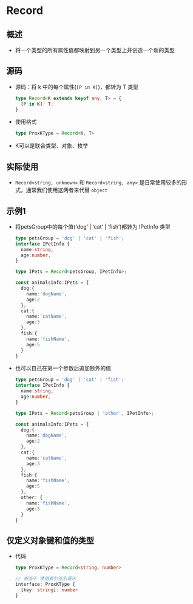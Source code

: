 # Record

## 概述

  - 将一个类型的所有属性值都映射到另一个类型上并创造一个新的类型

## 源码

  - 源码：将 k 中的每个属性(`[P in K]`)，都转为 T 类型

    ```typescript
    type Record<K extends keyof any, T> = {
      [P in K]: T;
    }

    ```

  - 使用格式

    ```typescript
    type ProxKType = Record<K, T>
    ```

  - K可以是联合类型、对象、枚举

## 实际使用

  - `Record<string, unknown>` 和 `Record<string, any>` 是日常使用较多的形式，通常我们使用这两者来代替 `object`

## 示例1

  - 将petsGroup中的每个值(‘dog’ | ‘cat’ | ‘fish’)都转为 IPetInfo 类型

    ```typescript
    type petsGroup = 'dog' | 'cat' | 'fish';
    interface IPetInfo {
      name:string,
      age:number,
    }

    type IPets = Record<petsGroup, IPetInfo>;

    const animalsInfo:IPets = {
      dog:{
        name:'dogName',
        age:2
      },
      cat:{
        name:'catName',
        age:3
      },
      fish:{
        name:'fishName',
        age:5
      }
    }
    ```

  - 也可以自己在第一个参数后追加额外的值

    ```typescript
    type petsGroup = 'dog' | 'cat' | 'fish';
    interface IPetInfo {
      name:string,
      age:number,
    }

    type IPets = Record<petsGroup | 'other', IPetInfo>;

    const animalsInfo:IPets = {
      dog:{
        name:'dogName',
        age:2
      },
      cat:{
        name:'catName',
        age:3
      },
      fish:{
        name:'fishName',
        age:5
      },
      other: {
        name:'fishName',
        age:5
      }
    }
    ```

## 仅定义对象键和值的类型

  - 代码

    ```typescript
    type ProxKType = Record<string, number>

    // 相当于 使用索引签名语法
    interface: ProxKType {
      [key: string]: number
    }
    ```
